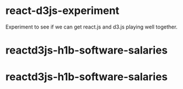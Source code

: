 # react-d3js-experiment
Experiment to see if we can get react.js and d3.js playing well together.
# reactd3js-h1b-software-salaries
# reactd3js-h1b-software-salaries
